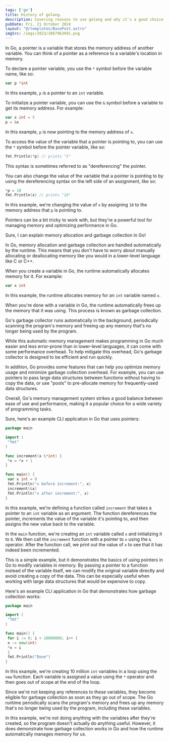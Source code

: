 ```yaml
---
tags: ['go']
title: History of golang.
description: Covering reasons to use golang and why it's a good choice for your next project.
pubDate: Fri, 21 October 2024
layout: "@/templates/BasePost.astro"
imgSrc: /imgs/2023/3867963691.png
---
```



In Go, a pointer is a variable that stores the memory address of another variable. You can think of a pointer as a reference to a variable's location in memory.

To declare a pointer variable, you use the `*` symbol before the variable name, like so:


```go
var p *int
```
In this example, `p` is a pointer to an `int` variable.

To initialize a pointer variable, you can use the `&` symbol before a variable to get its memory address. For example:


```go
var x int = 5
p = &x
```
In this example, `p` is now pointing to the memory address of `x`.

To access the value of the variable that a pointer is pointing to, you can use the `*` symbol before the pointer variable, like so:


```go
fmt.Println(*p) // prints "5"
```
This syntax is sometimes referred to as "dereferencing" the pointer.

You can also change the value of the variable that a pointer is pointing to by using the dereferencing syntax on the left side of an assignment, like so:


```go
*p = 10
fmt.Println(x) // prints "10"
```
In this example, we're changing the value of `x` by assigning `10` to the memory address that `p` is pointing to.

Pointers can be a bit tricky to work with, but they're a powerful tool for managing memory and optimizing performance in Go.


Sure, I can explain memory allocation and garbage collection in Go!

In Go, memory allocation and garbage collection are handled automatically by the runtime. This means that you don't have to worry about manually allocating or deallocating memory like you would in a lower-level language like C or C++.

When you create a variable in Go, the runtime automatically allocates memory for it. For example:


```go
var x int
```
In this example, the runtime allocates memory for an `int` variable named `x`.

When you're done with a variable in Go, the runtime automatically frees up the memory that it was using. This process is known as garbage collection.

Go's garbage collector runs automatically in the background, periodically scanning the program's memory and freeing up any memory that's no longer being used by the program.

While this automatic memory management makes programming in Go much easier and less error-prone than in lower-level languages, it can come with some performance overhead. To help mitigate this overhead, Go's garbage collector is designed to be efficient and run quickly.

In addition, Go provides some features that can help you optimize memory usage and minimize garbage collection overhead. For example, you can use pointers to pass large data structures between functions without having to copy the data, or use "pools" to pre-allocate memory for frequently-used data structures.

Overall, Go's memory management system strikes a good balance between ease of use and performance, making it a popular choice for a wide variety of programming tasks.


Sure, here's an example CLI application in Go that uses pointers:


```go
package main

import (
 "fmt"
)

func increment(x \*int) {
 *x = *x + 1
}

func main() {
 var x int = 0
 fmt.Println("x before increment:", x)
 increment(&x)
 fmt.Println("x after increment:", x)
}
```
In this example, we're defining a function called `increment` that takes a pointer to an `int` variable as an argument. The function dereferences the pointer, increments the value of the variable it's pointing to, and then assigns the new value back to the variable.

In the `main` function, we're creating an `int` variable called `x` and initializing it to `0`. We then call the `increment` function with a pointer to `x` using the `&` operator. After the function call, we print out the value of `x` to see that it has indeed been incremented.

This is a simple example, but it demonstrates the basics of using pointers in Go to modify variables in memory. By passing a pointer to a function instead of the variable itself, we can modify the original variable directly and avoid creating a copy of the data. This can be especially useful when working with large data structures that would be expensive to copy.


Here's an example CLI application in Go that demonstrates how garbage collection works:


```go
package main

import (
 "fmt"
)

func main() {
 for i := 0; i < 10000000; i++ {
 x := new(int)
 *x = i
 }
 fmt.Println("Done")
}
```
In this example, we're creating 10 million `int` variables in a loop using the `new` function. Each variable is assigned a value using the `*` operator and then goes out of scope at the end of the loop.

Since we're not keeping any references to these variables, they become eligible for garbage collection as soon as they go out of scope. The Go runtime periodically scans the program's memory and frees up any memory that's no longer being used by the program, including these variables.

In this example, we're not doing anything with the variables after they're created, so the program doesn't actually do anything useful. However, it does demonstrate how garbage collection works in Go and how the runtime automatically manages memory for us.
